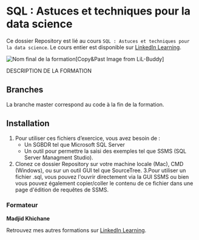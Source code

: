 # SQL : Astuces et techniques pour la data science

Ce dossier Repository est lié au cours `SQL : Astuces et techniques pour la data science`. Le cours entier est disponible sur [LinkedIn Learning][lil-course-url].

![Nom final de la formation][lil-thumbnail-url][Copy&Past Image from LiL-Buddy] 

DESCRIPTION DE LA FORMATION


## Branches

La branche master correspond au code à la fin de la formation. 

## Installation

1. Pour utiliser ces fichiers d’exercice, vous avez besoin de : 
   - Un SGBDR tel que Microsoft SQL Server
   - Un outil pour permettre la saisi des exemples tel que SSMS (SQL Server Managment Studio).
2. Clonez ce dossier Repository sur votre machine locale (Mac), CMD (Windows), ou sur un outil GUI tel que SourceTree. 
3.Pour utiliser un fichier .sql, vous pouvez l'ouvrir directement via la GUI SSMS ou bien vous pouvez également copier/coller le contenu de ce fichier dans une page d'édition de requêtes de SSMS.


### Formateur

**Madjid Khichane** 

 Retrouvez mes autres formations sur [LinkedIn Learning][lil-URL-trainer].

[0]: # (Replace these placeholder URLs with actual course URLs)
[lil-course-url]: https://www.linkedin.com/learning/building-a-graphql-project-with-react-js
[lil-thumbnail-url]: https://cdn.lynda.com/course/2875095/2875095-1615224395432-16x9.jpg
[lil-URL-trainer]: https://www.linkedin.com/learning/instructors/madjid-khichane

[1]: # (End of FR-Instruction ###############################################################################################)
